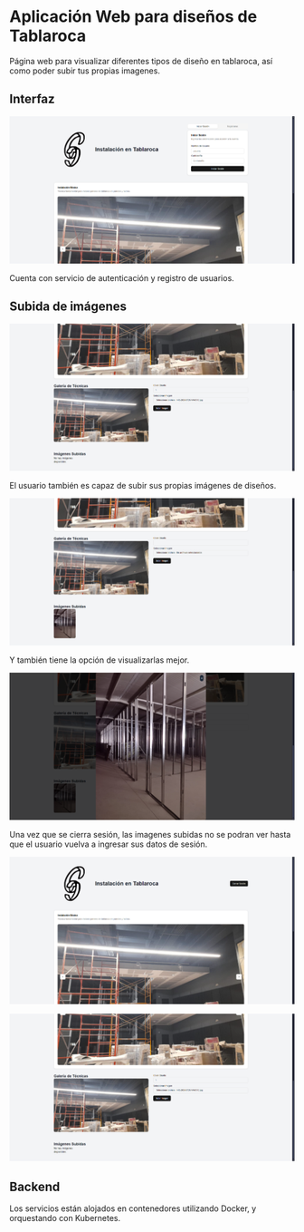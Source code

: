 # Aplicación Web para diseños de Tablaroca
 Página web para visualizar diferentes tipos de diseño en tablaroca, así como poder subir tus propias imagenes.

## Interfaz

![Tutorial](images/4.png)

  Cuenta con servicio de autenticación y registro de usuarios.

## Subida de imágenes

![Tutorial](images/5.png)

  El usuario también es capaz de subir sus propias imágenes de diseños.

![Tutorial](images/6.png)

  Y también tiene la opción de visualizarlas mejor.

![Tutorial](images/7.png)

  Una vez que se cierra sesión, las imagenes subidas no se podran ver hasta que el usuario vuelva a ingresar sus datos de sesión.

![Tutorial](images/8.png)

  ![Tutorial](images/5.png)

## Backend

Los servicios están alojados en contenedores utilizando Docker, y orquestando con Kubernetes.

